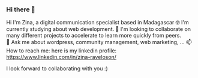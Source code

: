 ### Hi there 👋

Hi I'm Zina, a digital communication specialist based in Madagascar
🤓 I'm currently studying about web development. 
🔭 I'm looking to collaborate on many different projects to accelerate to learn more quickly from peers.  
💬 Ask me about wordpress, community management, web marketing, ...
📫 How to reach me: here is my linkedin profile: https://www.linkedin.com/in/zina-raveloson/ 

I look forward to collaborating with you
:)
